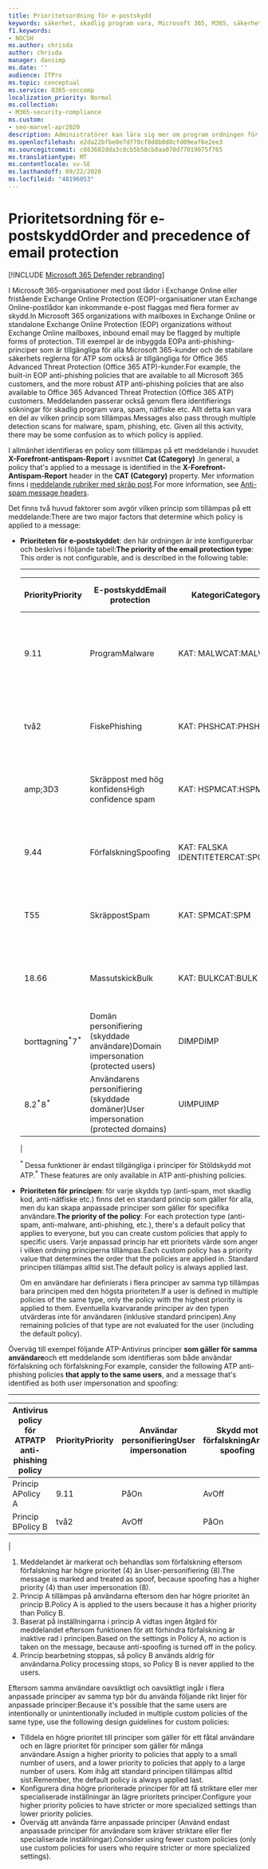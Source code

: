 ```yaml
---
title: Prioritetsordning för e-postskydd
keywords: säkerhet, skadlig program vara, Microsoft 365, M365, säkerhets Center, ATP, Microsoft Defender ATP, Office 365 ATP, Azure ATP
f1.keywords:
- NOCSH
ms.author: chrisda
author: chrisda
manager: dansimp
ms.date: ''
audience: ITPro
ms.topic: conceptual
ms.service: O365-seccomp
localization_priority: Normal
ms.collection:
- M365-security-compliance
ms.custom:
- seo-marvel-apr2020
description: Administratörer kan lära sig mer om program ordningen för skydd i Exchange Online Protection (EOP) och hur prioritet svärdet i skydds principer bestämmer vilken princip som tillämpas.
ms.openlocfilehash: e2da22bfbe0e7df70cf8d8b0d8cfd09eaf6e2ee3
ms.sourcegitcommit: c083602dda3cdcb5b58cb8aa070d77019075f765
ms.translationtype: MT
ms.contentlocale: sv-SE
ms.lasthandoff: 09/22/2020
ms.locfileid: "48196053"
---
```

# <a name="order-and-precedence-of-email-protection"></a><span data-ttu-id="bf586-104">Prioritetsordning för e-postskydd</span><span class="sxs-lookup"><span data-stu-id="bf586-104">Order and precedence of email protection</span></span>

[!INCLUDE [Microsoft 365 Defender rebranding](../includes/microsoft-defender-for-office.md)]


<span data-ttu-id="bf586-105">I Microsoft 365-organisationer med post lådor i Exchange Online eller fristående Exchange Online Protection (EOP)-organisationer utan Exchange Online-postlådor kan inkommande e-post flaggas med flera former av skydd.</span><span class="sxs-lookup"><span data-stu-id="bf586-105">In Microsoft 365 organizations with mailboxes in Exchange Online or standalone Exchange Online Protection (EOP) organizations without Exchange Online mailboxes, inbound email may be flagged by multiple forms of protection.</span></span> <span data-ttu-id="bf586-106">Till exempel är de inbyggda EOPa anti-phishing-principer som är tillgängliga för alla Microsoft 365-kunder och de stabilare säkerhets reglerna för ATP som också är tillgängliga för Office 365 Advanced Threat Protection (Office 365 ATP)-kunder.</span><span class="sxs-lookup"><span data-stu-id="bf586-106">For example, the built-in EOP anti-phishing policies that are available to all Microsoft 365 customers, and the more robust ATP anti-phishing policies that are also available to Office 365 Advanced Threat Protection (Office 365 ATP) customers.</span></span> <span data-ttu-id="bf586-107">Meddelanden passerar också genom flera identifierings sökningar för skadlig program vara, spam, nätfiske etc. Allt detta kan vara en del av vilken princip som tillämpas.</span><span class="sxs-lookup"><span data-stu-id="bf586-107">Messages also pass through multiple detection scans for malware, spam, phishing, etc. Given all this activity, there may be some confusion as to which policy is applied.</span></span>

<span data-ttu-id="bf586-108">I allmänhet identifieras en policy som tillämpas på ett meddelande i huvudet **X-Forefront-antispam-Report** i avsnittet **Cat (Category)** .</span><span class="sxs-lookup"><span data-stu-id="bf586-108">In general, a policy that's applied to a message is identified in the **X-Forefront-Antispam-Report** header in the **CAT (Category)** property.</span></span> <span data-ttu-id="bf586-109">Mer information finns i [meddelande rubriker med skräp post](anti-spam-message-headers.md).</span><span class="sxs-lookup"><span data-stu-id="bf586-109">For more information, see [Anti-spam message headers](anti-spam-message-headers.md).</span></span>

<span data-ttu-id="bf586-110">Det finns två huvud faktorer som avgör vilken princip som tillämpas på ett meddelande:</span><span class="sxs-lookup"><span data-stu-id="bf586-110">There are two major factors that determine which policy is applied to a message:</span></span>

- <span data-ttu-id="bf586-111">**Prioriteten för e-postskyddet**: den här ordningen är inte konfigurerbar och beskrivs i följande tabell:</span><span class="sxs-lookup"><span data-stu-id="bf586-111">**The priority of the email protection type**: This order is not configurable, and is described in the following table:</span></span>

  ****

  |<span data-ttu-id="bf586-112">Priority</span><span class="sxs-lookup"><span data-stu-id="bf586-112">Priority</span></span>|<span data-ttu-id="bf586-113">E-postskydd</span><span class="sxs-lookup"><span data-stu-id="bf586-113">Email protection</span></span>|<span data-ttu-id="bf586-114">Kategori</span><span class="sxs-lookup"><span data-stu-id="bf586-114">Category</span></span>|<span data-ttu-id="bf586-115">Plats att hantera</span><span class="sxs-lookup"><span data-stu-id="bf586-115">Where to manage</span></span>|
  |---|---|---|---|
  |<span data-ttu-id="bf586-116">9.1</span><span class="sxs-lookup"><span data-stu-id="bf586-116">1</span></span>|<span data-ttu-id="bf586-117">Program</span><span class="sxs-lookup"><span data-stu-id="bf586-117">Malware</span></span>|<span data-ttu-id="bf586-118">KAT: MALW</span><span class="sxs-lookup"><span data-stu-id="bf586-118">CAT:MALW</span></span>|[<span data-ttu-id="bf586-119">Konfigurera principer för skydd mot skadlig program vara i EOP</span><span class="sxs-lookup"><span data-stu-id="bf586-119">Configure anti-malware policies in EOP</span></span>](configure-anti-malware-policies.md)|
  |<span data-ttu-id="bf586-120">två</span><span class="sxs-lookup"><span data-stu-id="bf586-120">2</span></span>|<span data-ttu-id="bf586-121">Fiske</span><span class="sxs-lookup"><span data-stu-id="bf586-121">Phishing</span></span>|<span data-ttu-id="bf586-122">KAT: PHSH</span><span class="sxs-lookup"><span data-stu-id="bf586-122">CAT:PHSH</span></span>|[<span data-ttu-id="bf586-123">Konfigurera principer för skräppostskydd i EOP</span><span class="sxs-lookup"><span data-stu-id="bf586-123">Configure anti-spam policies in EOP</span></span>](configure-your-spam-filter-policies.md)|
  |<span data-ttu-id="bf586-124">amp;3D</span><span class="sxs-lookup"><span data-stu-id="bf586-124">3</span></span>|<span data-ttu-id="bf586-125">Skräppost med hög konfidens</span><span class="sxs-lookup"><span data-stu-id="bf586-125">High confidence spam</span></span>|<span data-ttu-id="bf586-126">KAT: HSPM</span><span class="sxs-lookup"><span data-stu-id="bf586-126">CAT:HSPM</span></span>|[<span data-ttu-id="bf586-127">Konfigurera principer för skräppostskydd i EOP</span><span class="sxs-lookup"><span data-stu-id="bf586-127">Configure anti-spam policies in EOP</span></span>](configure-your-spam-filter-policies.md)|
  |<span data-ttu-id="bf586-128">9.4</span><span class="sxs-lookup"><span data-stu-id="bf586-128">4</span></span>|<span data-ttu-id="bf586-129">Förfalskning</span><span class="sxs-lookup"><span data-stu-id="bf586-129">Spoofing</span></span>|<span data-ttu-id="bf586-130">KAT: FALSKA IDENTITETER</span><span class="sxs-lookup"><span data-stu-id="bf586-130">CAT:SPOOF</span></span>|[<span data-ttu-id="bf586-131">Konfigurera förfalsknings information i EOP</span><span class="sxs-lookup"><span data-stu-id="bf586-131">Configure spoof intelligence in EOP</span></span>](learn-about-spoof-intelligence.md)|
  |<span data-ttu-id="bf586-132">T5</span><span class="sxs-lookup"><span data-stu-id="bf586-132">5</span></span>|<span data-ttu-id="bf586-133">Skräppost</span><span class="sxs-lookup"><span data-stu-id="bf586-133">Spam</span></span>|<span data-ttu-id="bf586-134">KAT: SPM</span><span class="sxs-lookup"><span data-stu-id="bf586-134">CAT:SPM</span></span>|[<span data-ttu-id="bf586-135">Konfigurera principer för skräppostskydd i EOP</span><span class="sxs-lookup"><span data-stu-id="bf586-135">Configure anti-spam policies in EOP</span></span>](configure-your-spam-filter-policies.md)|
  |<span data-ttu-id="bf586-136">18.6</span><span class="sxs-lookup"><span data-stu-id="bf586-136">6</span></span>|<span data-ttu-id="bf586-137">Massutskick</span><span class="sxs-lookup"><span data-stu-id="bf586-137">Bulk</span></span>|<span data-ttu-id="bf586-138">KAT: BULK</span><span class="sxs-lookup"><span data-stu-id="bf586-138">CAT:BULK</span></span>|[<span data-ttu-id="bf586-139">Konfigurera principer för skräppostskydd i EOP</span><span class="sxs-lookup"><span data-stu-id="bf586-139">Configure anti-spam policies in EOP</span></span>](configure-your-spam-filter-policies.md)|
  |<span data-ttu-id="bf586-140">borttagning<sup>\*</sup></span><span class="sxs-lookup"><span data-stu-id="bf586-140">7<sup>\*</sup></span></span>|<span data-ttu-id="bf586-141">Domän personifiering (skyddade användare)</span><span class="sxs-lookup"><span data-stu-id="bf586-141">Domain impersonation (protected users)</span></span>|<span data-ttu-id="bf586-142">DIMP</span><span class="sxs-lookup"><span data-stu-id="bf586-142">DIMP</span></span>|[<span data-ttu-id="bf586-143">Konfigurera principer för ATP-skydd mot nätfiske</span><span class="sxs-lookup"><span data-stu-id="bf586-143">Configure ATP anti-phishing policies</span></span>](configure-atp-anti-phishing-policies.md)|
  |<span data-ttu-id="bf586-144">8.2<sup>\*</sup></span><span class="sxs-lookup"><span data-stu-id="bf586-144">8<sup>\*</sup></span></span>|<span data-ttu-id="bf586-145">Användarens personifiering (skyddade domäner)</span><span class="sxs-lookup"><span data-stu-id="bf586-145">User impersonation (protected domains)</span></span>|<span data-ttu-id="bf586-146">UIMP</span><span class="sxs-lookup"><span data-stu-id="bf586-146">UIMP</span></span>|[<span data-ttu-id="bf586-147">Konfigurera principer för ATP-skydd mot nätfiske</span><span class="sxs-lookup"><span data-stu-id="bf586-147">Configure ATP anti-phishing policies</span></span>](configure-atp-anti-phishing-policies.md)|
  |

  <span data-ttu-id="bf586-148"><sup>\*</sup> Dessa funktioner är endast tillgängliga i principer för Stöldskydd mot ATP.</span><span class="sxs-lookup"><span data-stu-id="bf586-148"><sup>\*</sup> These features are only available in ATP anti-phishing policies.</span></span>

- <span data-ttu-id="bf586-149">**Prioriteten för principen**: för varje skydds typ (anti-spam, mot skadlig kod, anti-nätfiske etc.) finns det en standard princip som gäller för alla, men du kan skapa anpassade principer som gäller för specifika användare.</span><span class="sxs-lookup"><span data-stu-id="bf586-149">**The priority of the policy**: For each protection type (anti-spam, anti-malware, anti-phishing, etc.), there's a default policy that applies to everyone, but you can create custom policies that apply to specific users.</span></span> <span data-ttu-id="bf586-150">Varje anpassad princip har ett prioritets värde som anger i vilken ordning principerna tillämpas.</span><span class="sxs-lookup"><span data-stu-id="bf586-150">Each custom policy has a priority value that determines the order that the policies are applied in.</span></span> <span data-ttu-id="bf586-151">Standard principen tillämpas alltid sist.</span><span class="sxs-lookup"><span data-stu-id="bf586-151">The default policy is always applied last.</span></span>

  <span data-ttu-id="bf586-152">Om en användare har definierats i flera principer av samma typ tillämpas bara principen med den högsta prioriteten.</span><span class="sxs-lookup"><span data-stu-id="bf586-152">If a user is defined in multiple policies of the same type, only the policy with the highest priority is applied to them.</span></span> <span data-ttu-id="bf586-153">Eventuella kvarvarande principer av den typen utvärderas inte för användaren (inklusive standard principen).</span><span class="sxs-lookup"><span data-stu-id="bf586-153">Any remaining policies of that type are not evaluated for the user (including the default policy).</span></span>

<span data-ttu-id="bf586-154">Överväg till exempel följande ATP-Antivirus principer **som gäller för samma användare**och ett meddelande som identifieras som både användar förfalskning och förfalskning:</span><span class="sxs-lookup"><span data-stu-id="bf586-154">For example, consider the following ATP anti-phishing policies **that apply to the same users**, and a message that's identified as both user impersonation and spoofing:</span></span>

  ****

  |<span data-ttu-id="bf586-155">Antivirus policy för ATP</span><span class="sxs-lookup"><span data-stu-id="bf586-155">ATP anti-phishing policy</span></span>|<span data-ttu-id="bf586-156">Priority</span><span class="sxs-lookup"><span data-stu-id="bf586-156">Priority</span></span>|<span data-ttu-id="bf586-157">Användar personifiering</span><span class="sxs-lookup"><span data-stu-id="bf586-157">User impersonation</span></span>|<span data-ttu-id="bf586-158">Skydd mot förfalskning</span><span class="sxs-lookup"><span data-stu-id="bf586-158">Anti-spoofing</span></span>|
  |---|---|---|---|
  |<span data-ttu-id="bf586-159">Princip A</span><span class="sxs-lookup"><span data-stu-id="bf586-159">Policy A</span></span>|<span data-ttu-id="bf586-160">9.1</span><span class="sxs-lookup"><span data-stu-id="bf586-160">1</span></span>|<span data-ttu-id="bf586-161">På</span><span class="sxs-lookup"><span data-stu-id="bf586-161">On</span></span>|<span data-ttu-id="bf586-162">Av</span><span class="sxs-lookup"><span data-stu-id="bf586-162">Off</span></span>|
  |<span data-ttu-id="bf586-163">Princip B</span><span class="sxs-lookup"><span data-stu-id="bf586-163">Policy B</span></span>|<span data-ttu-id="bf586-164">två</span><span class="sxs-lookup"><span data-stu-id="bf586-164">2</span></span>|<span data-ttu-id="bf586-165">Av</span><span class="sxs-lookup"><span data-stu-id="bf586-165">Off</span></span>|<span data-ttu-id="bf586-166">På</span><span class="sxs-lookup"><span data-stu-id="bf586-166">On</span></span>|
  |

1. <span data-ttu-id="bf586-167">Meddelandet är markerat och behandlas som förfalskning eftersom förfalskning har högre prioritet (4) än User-personifiering (8).</span><span class="sxs-lookup"><span data-stu-id="bf586-167">The message is marked and treated as spoof, because spoofing has a higher priority (4) than user impersonation (8).</span></span>
2. <span data-ttu-id="bf586-168">Princip A tillämpas på användarna eftersom den har högre prioritet än princip B.</span><span class="sxs-lookup"><span data-stu-id="bf586-168">Policy A is applied to the users because it has a higher priority than Policy B.</span></span>
3. <span data-ttu-id="bf586-169">Baserat på inställningarna i princip A vidtas ingen åtgärd för meddelandet eftersom funktionen för att förhindra förfalskning är inaktive rad i principen.</span><span class="sxs-lookup"><span data-stu-id="bf586-169">Based on the settings in Policy A, no action is taken on the message, because anti-spoofing is turned off in the policy.</span></span>
4. <span data-ttu-id="bf586-170">Princip bearbetning stoppas, så policy B används aldrig för användarna.</span><span class="sxs-lookup"><span data-stu-id="bf586-170">Policy processing stops, so Policy B is never applied to the users.</span></span>

<span data-ttu-id="bf586-171">Eftersom samma användare oavsiktligt och oavsiktligt ingår i flera anpassade principer av samma typ bör du använda följande rikt linjer för anpassade principer:</span><span class="sxs-lookup"><span data-stu-id="bf586-171">Because it's possible that the same users are intentionally or unintentionally included in multiple custom policies of the same type, use the following design guidelines for custom policies:</span></span>

- <span data-ttu-id="bf586-172">Tilldela en högre prioritet till principer som gäller för ett fåtal användare och en lägre prioritet för principer som gäller för många användare.</span><span class="sxs-lookup"><span data-stu-id="bf586-172">Assign a higher priority to policies that apply to a small number of users, and a lower priority to policies that apply to a large number of users.</span></span> <span data-ttu-id="bf586-173">Kom ihåg att standard principen tillämpas alltid sist.</span><span class="sxs-lookup"><span data-stu-id="bf586-173">Remember, the default policy is always applied last.</span></span>
- <span data-ttu-id="bf586-174">Konfigurera dina högre prioriterade principer för att få striktare eller mer specialiserade inställningar än lägre prioritets principer.</span><span class="sxs-lookup"><span data-stu-id="bf586-174">Configure your higher priority policies to have stricter or more specialized settings than lower priority policies.</span></span>
- <span data-ttu-id="bf586-175">Överväg att använda färre anpassade principer (Använd endast anpassade principer för användare som kräver striktare eller fler specialiserade inställningar).</span><span class="sxs-lookup"><span data-stu-id="bf586-175">Consider using fewer custom policies (only use custom policies for users who require stricter or more specialized settings).</span></span>

